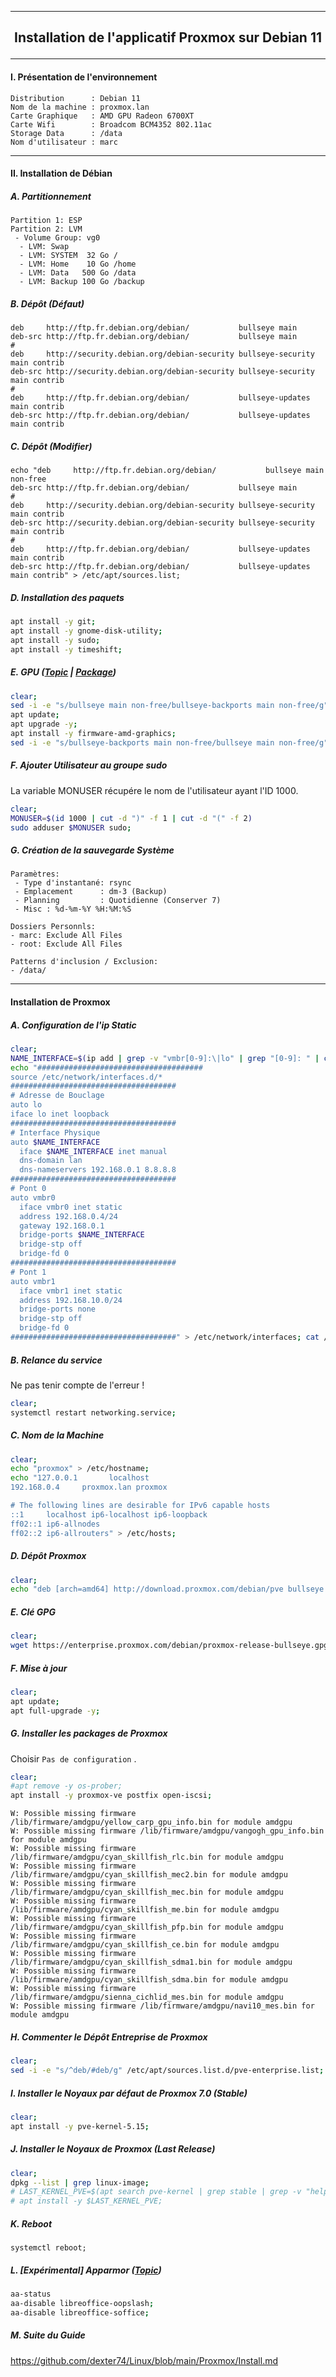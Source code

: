 ---------------------------------------------------------------------------------------------------------------------------------------------------------
## <p align='center'> Installation de l'applicatif Proxmox sur Debian 11 </p>

---------------------------------------------------------------------------------------------------------------------------------------------------------
#### I. Présentation de l'environnement
```
Distribution      : Debian 11
Nom de la machine : proxmox.lan
Carte Graphique   : AMD GPU Radeon 6700XT
Carte Wifi        : Broadcom BCM4352 802.11ac
Storage Data      : /data
Nom d'utilisateur : marc
```

---------------------------------------------------------------------------------------------------------------------------------------------------------
#### II. Installation de Débian
##### A. Partitionnement
```
Partition 1: ESP
Partition 2: LVM
 - Volume Group: vg0
  - LVM: Swap
  - LVM: SYSTEM  32 Go /
  - LVM: Home    10 Go /home
  - LVM: Data   500 Go /data
  - LVM: Backup 100 Go /backup
```

##### B. Dépôt (Défaut)
```
deb     http://ftp.fr.debian.org/debian/           bullseye main
deb-src http://ftp.fr.debian.org/debian/           bullseye main
#
deb     http://security.debian.org/debian-security bullseye-security main contrib
deb-src http://security.debian.org/debian-security bullseye-security main contrib
#
deb     http://ftp.fr.debian.org/debian/           bullseye-updates main contrib
deb-src http://ftp.fr.debian.org/debian/           bullseye-updates main contrib
```

##### C. Dépôt (Modifier)
```
echo "deb     http://ftp.fr.debian.org/debian/           bullseye main non-free
deb-src http://ftp.fr.debian.org/debian/           bullseye main
#
deb     http://security.debian.org/debian-security bullseye-security main contrib
deb-src http://security.debian.org/debian-security bullseye-security main contrib
#
deb     http://ftp.fr.debian.org/debian/           bullseye-updates main contrib
deb-src http://ftp.fr.debian.org/debian/           bullseye-updates main contrib" > /etc/apt/sources.list;
```

##### D. Installation des paquets
```bash
apt install -y git;
apt install -y gnome-disk-utility;
apt install -y sudo;
apt install -y timeshift;
```

##### E. GPU ([Topic](https://debian-facile.org/viewtopic.php?pid=395680#p395680) | [Package](https://packages.debian.org/search?keywords=firmware-amd-graphics))
```bash
clear;
sed -i -e "s/bullseye main non-free/bullseye-backports main non-free/g" /etc/apt/sources.list;
apt update;
apt upgrade -y;
apt install -y firmware-amd-graphics;
sed -i -e "s/bullseye-backports main non-free/bullseye main non-free/g" /etc/apt/sources.list;
```

##### F. Ajouter Utilisateur au groupe sudo
La variable MONUSER récupére le nom de l'utilisateur ayant l'ID 1000.
```bash
clear;
MONUSER=$(id 1000 | cut -d ")" -f 1 | cut -d "(" -f 2)
sudo adduser $MONUSER sudo;
```

##### G. Création de la sauvegarde Système
```
Paramètres:
 - Type d'instantané: rsync
 - Emplacement      : dm-3 (Backup)
 - Planning         : Quotidienne (Conserver 7)
 - Misc : %d-%m-%Y %H:%M:%S

Dossiers Personnls:
- marc: Exclude All Files
- root: Exclude All Files

Patterns d'inclusion / Exclusion:
- /data/
```


---------------------------------------------------------------------------------------------------------------------------------------------------------
#### Installation de Proxmox
##### A. Configuration de l'ip Static
```bash
clear;
NAME_INTERFACE=$(ip add | grep -v "vmbr[0-9]:\|lo" | grep "[0-9]: " | cut -d ":" -f 2 | cut -c 2-9)
echo "#####################################
source /etc/network/interfaces.d/*
#####################################
# Adresse de Bouclage
auto lo
iface lo inet loopback
#####################################
# Interface Physique
auto $NAME_INTERFACE
  iface $NAME_INTERFACE inet manual
  dns-domain lan
  dns-nameservers 192.168.0.1 8.8.8.8
#####################################
# Pont 0
auto vmbr0
  iface vmbr0 inet static
  address 192.168.0.4/24
  gateway 192.168.0.1
  bridge-ports $NAME_INTERFACE
  bridge-stp off
  bridge-fd 0
#####################################
# Pont 1
auto vmbr1
  iface vmbr1 inet static
  address 192.168.10.0/24
  bridge-ports none
  bridge-stp off
  bridge-fd 0
#####################################" > /etc/network/interfaces; cat /etc/network/interfaces;
```

##### B. Relance du service
Ne pas tenir compte de l'erreur !
```bash
clear;
systemctl restart networking.service;
```



##### C. Nom de la Machine
```bash
clear;
echo "proxmox" > /etc/hostname;
echo "127.0.0.1       localhost
192.168.0.4     proxmox.lan proxmox

# The following lines are desirable for IPv6 capable hosts
::1     localhost ip6-localhost ip6-loopback
ff02::1 ip6-allnodes
ff02::2 ip6-allrouters" > /etc/hosts;
```

##### D. Dépôt Proxmox
```bash
clear;
echo "deb [arch=amd64] http://download.proxmox.com/debian/pve bullseye pve-no-subscription" > /etc/apt/sources.list.d/pve-install-repo.list;
```

##### E. Clé GPG
```bash
clear;
wget https://enterprise.proxmox.com/debian/proxmox-release-bullseye.gpg -O /etc/apt/trusted.gpg.d/proxmox-release-bullseye.gpg;
```

##### F. Mise à jour
```bash
clear;
apt update;
apt full-upgrade -y;
```

##### G. Installer les packages de Proxmox
Choisir `Pas de configuration` .
```bash
clear;
#apt remove -y os-prober;
apt install -y proxmox-ve postfix open-iscsi;
```

```
W: Possible missing firmware /lib/firmware/amdgpu/yellow_carp_gpu_info.bin for module amdgpu
W: Possible missing firmware /lib/firmware/amdgpu/vangogh_gpu_info.bin for module amdgpu
W: Possible missing firmware /lib/firmware/amdgpu/cyan_skillfish_rlc.bin for module amdgpu
W: Possible missing firmware /lib/firmware/amdgpu/cyan_skillfish_mec2.bin for module amdgpu
W: Possible missing firmware /lib/firmware/amdgpu/cyan_skillfish_mec.bin for module amdgpu
W: Possible missing firmware /lib/firmware/amdgpu/cyan_skillfish_me.bin for module amdgpu
W: Possible missing firmware /lib/firmware/amdgpu/cyan_skillfish_pfp.bin for module amdgpu
W: Possible missing firmware /lib/firmware/amdgpu/cyan_skillfish_ce.bin for module amdgpu
W: Possible missing firmware /lib/firmware/amdgpu/cyan_skillfish_sdma1.bin for module amdgpu
W: Possible missing firmware /lib/firmware/amdgpu/cyan_skillfish_sdma.bin for module amdgpu
W: Possible missing firmware /lib/firmware/amdgpu/sienna_cichlid_mes.bin for module amdgpu
W: Possible missing firmware /lib/firmware/amdgpu/navi10_mes.bin for module amdgpu
```

##### H. Commenter le Dépôt Entreprise de Proxmox
```bash
clear;
sed -i -e "s/^deb/#deb/g" /etc/apt/sources.list.d/pve-enterprise.list;
``` 

##### I. Installer le Noyaux par défaut de Proxmox 7.0 (Stable)
```bash
clear;
apt install -y pve-kernel-5.15;
```

##### J. Installer le Noyaux de Proxmox (Last Release)
```bash
clear;
dpkg --list | grep linux-image;
# LAST_KERNEL_PVE=$(apt search pve-kernel | grep stable | grep -v "helper\|libc" | tail -n 1 | cut -d "/" -f 1)
# apt install -y $LAST_KERNEL_PVE;
```

##### K. Reboot
```
systemctl reboot;
```

##### L. [Expérimental] Apparmor ([Topic](https://forum.ubuntu-fr.org/viewtopic.php?id=2032761))
```bash
aa-status
aa-disable libreoffice-oopslash;
aa-disable libreoffice-soffice;
```

##### M. Suite du Guide
https://github.com/dexter74/Linux/blob/main/Proxmox/Install.md
